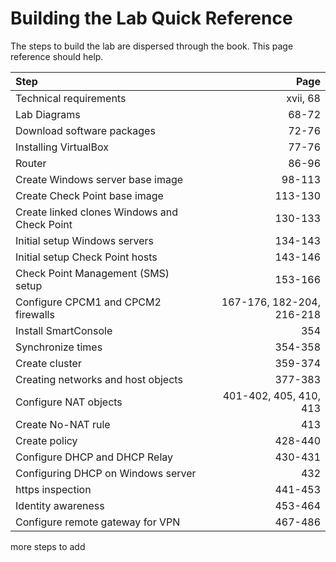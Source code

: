 # Building the Lab Quick Reference
The steps to build the lab are dispersed through the book. This page reference should help.

| Step                                          |                       Page |
| :---                                          |                       ---: |
| Technical requirements                        |                   xvii, 68 |
| Lab Diagrams                                  |                      68-72 |
| Download software packages                    |                      72-76 |
| Installing VirtualBox                         |                      77-76 |
| Router                                        |                      86-96 |
| Create Windows server base image              |                     98-113 |
| Create Check Point base image                 |                    113-130 |
| Create linked clones Windows and Check Point  |                    130-133 |
| Initial setup Windows servers                 |                    134-143 |
| Initial setup Check Point hosts               |                    143-146 |
| Check Point Management (SMS) setup            |                    153-166 |
| Configure CPCM1 and CPCM2 firewalls           |  167-176, 182-204, 216-218 |
| Install SmartConsole                          |                        354 |
| Synchronize times                             |                    354-358 |
| Create cluster                                |                    359-374 |
| Creating networks and host objects            |                    377-383 |
| Configure NAT objects                         |     401-402, 405, 410, 413 |
| Create No-NAT rule                            |                        413 |
| Create policy                                 |                    428-440 |
| Configure DHCP and DHCP Relay                 |                    430-431 |
| Configuring DHCP on Windows server            |                        432 |
| https inspection                              |                    441-453 |
| Identity awareness                            |                    453-464 |
| Configure remote gateway for VPN              |                    467-486 |

more steps to add

